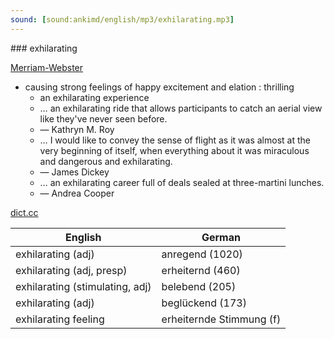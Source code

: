 ```yaml
---
sound: [sound:ankimd/english/mp3/exhilarating.mp3]
---
```


\### exhilarating

[Merriam-Webster](https://www.merriam-webster.com/dictionary/exhilarating)

- causing strong feelings of happy excitement and elation : thrilling
    - an exhilarating experience
    - … an exhilarating ride that allows participants to catch an aerial view like they've never seen before.
    - — Kathryn M. Roy
    - … I would like to convey the sense of flight as it was almost at the very beginning of itself, when everything about it was miraculous and dangerous and exhilarating.
    - — James Dickey
    - … an exhilarating career full of deals sealed at three-martini lunches.
    - — Andrea Cooper

[dict.cc](https://www.dict.cc/exhilarating)

| English        | German       |
| -------------- | ------------ |
| exhilarating (adj) | anregend (1020) |
| exhilarating (adj, presp) | erheiternd (460) |
| exhilarating (stimulating, adj) | belebend (205) |
| exhilarating (adj) | beglückend (173) |
| exhilarating feeling | erheiternde Stimmung (f) |
